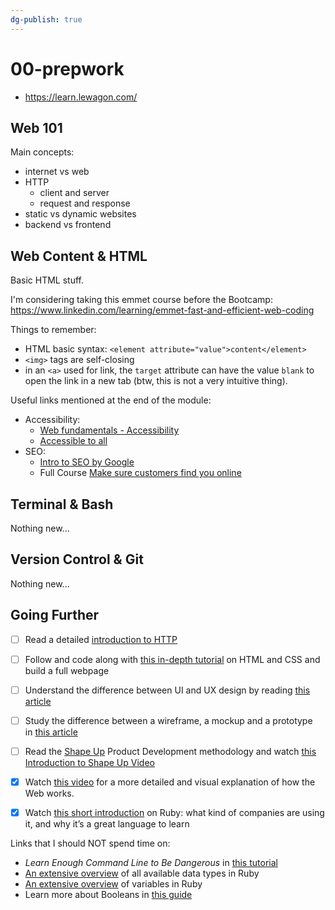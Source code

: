 ```yaml
---
dg-publish: true
---
```

# 00-prepwork

- <https://learn.lewagon.com/>


## Web 101

Main concepts:

- internet vs web
- HTTP
    - client and server
    - request and response
- static vs dynamic websites
- backend vs frontend

## Web Content & HTML

Basic HTML stuff.

I'm considering taking this emmet course before the Bootcamp: <https://www.linkedin.com/learning/emmet-fast-and-efficient-web-coding>

Things to remember:

- HTML basic syntax: `<element attribute="value">content</element>`
- `<img>` tags are self-closing
- in an `<a>` used for link, the `target` attribute can have the value `blank` to open the link in a new tab (btw, this is not a very intuitive thing).

Useful links mentioned at the end of the module:

- Accessibility:
    - [Web fundamentals - Accessibility](https://developers.google.com/web/fundamentals/accessibility/)
    - [Accessible to all](https://web.dev/accessible/)
- SEO:
    - [Intro to SEO by Google](https://learndigital.withgoogle.com/digitalgarage/course/become-searchable-online/module/6/lesson/46)
    - Full Course [Make sure customers find you online](https://learndigital.withgoogle.com/digitalgarage/course/become-searchable-online)



## Terminal & Bash

Nothing new...

## Version Control & Git

Nothing new...


## Going Further

- [ ] Read a detailed [introduction to HTTP](https://dev.to/mahmoudessam/introduction-to-http-5hkj)
- [ ] Follow and code along with [this in-depth tutorial](https://learn.shayhowe.com/html-css/) on HTML and CSS and build a full webpage
- [ ] Understand the difference between UI and UX design by reading [this article](https://xd.adobe.com/ideas/process/ui-design/ui-vs-ux-design-understanding-similarities-and-differences/)
- [ ] Study the difference between a wireframe, a mockup and a prototype in [this article](https://blog.railwaymen.org/wireframe-vs-mockup-vs-prototype-what-is-the-difference-and-why-your-app-needs-it)
- [ ] Read the [Shape Up](https://basecamp.com/shapeup/webbook) Product Development methodology and watch [this Introduction to Shape Up Video](https://learn.lewagon.com/c/4721/b/7917)
- [x] Watch [this video](https://www.youtube.com/watch?v=hJHvdBlSxug) for a more detailed and visual explanation of how the Web works.
- [x] Watch [this short introduction](https://www.youtube.com/watch?v=c7FExaJY9A4) on Ruby: what kind of companies are using it, and why it’s a great language to learn


Links that I should NOT spend time on:

- _Learn Enough Command Line to Be Dangerous_ in [this tutorial](https://www.learnenough.com/command-line-tutorial)
- [An extensive overview](https://launchschool.com/books/ruby/read/basics) of all available data types in Ruby
- [An extensive overview](https://launchschool.com/books/ruby/read/variables#whatisavariable) of variables in Ruby
- Learn more about Booleans in [this guide](https://www.rubyguides.com/2019/02/ruby-booleans/)